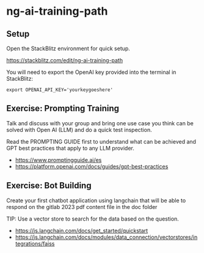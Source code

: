 # ng-ai-training-path

## Setup

Open the StackBlitz environment for quick setup.

https://stackblitz.com/edit/ng-ai-training-path

You will need to export the OpenAI key provided into the terminal in StackBlitz:

```
export OPENAI_API_KEY='yourkeygoeshere'
```

## Exercise: Prompting Training

Talk and discuss with your group and bring one use case you think can be solved with Open AI (LLM) and do a quick test inspection.

Read the PROMPTING GUIDE first to understand what can be achieved and GPT best practices that apply to any LLM provider.

- https://www.promptingguide.ai/es
- https://platform.openai.com/docs/guides/gpt-best-practices

## Exercise: Bot Building

Create your first chatbot application using langchain that will be able to respond on the gitlab 2023 pdf content file in the doc folder

TIP: Use a vector store to search for the data based on the question.

- https://js.langchain.com/docs/get_started/quickstart
- https://js.langchain.com/docs/modules/data_connection/vectorstores/integrations/faiss
